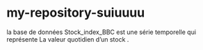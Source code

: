 # my-repository-suiuuuu
la base de données Stock_index_BBC est une série temporelle qui représente La valeur quotidien d’un stock .

